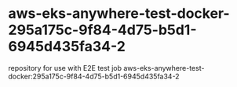 # aws-eks-anywhere-test-docker-295a175c-9f84-4d75-b5d1-6945d435fa34-2
repository for use with E2E test job aws-eks-anywhere-test-docker:295a175c-9f84-4d75-b5d1-6945d435fa34-2
